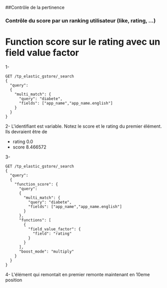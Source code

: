 ##Contrôle de la pertinence
### Contrôle du score par un ranking utilisateur (like, rating, …)



# Function score sur le rating avec un field value factor

1- 
```shell
GET /tp_elastic_gstore/_search
{
  "query": 
  {
    "multi_match": {
      "query": "diabete",
      "fields": ["app_name","app_name.english"]
    }        
  }
}
```

2- 
L'identifiant est variable. Notez le score et le rating du premier élément. Ils devraient être de 
* rating 0.0
* score 8.466572


3- 
```shell
GET /tp_elastic_gstore/_search
{
  "query": 
  {
    "function_score": {
      "query": 
      {
        "multi_match": {
          "query": "diabete",
          "fields": ["app_name","app_name.english"]
        }        
      },
      "functions": [
        {
          "field_value_factor": {
            "field": "rating"
          }
        }
      ],
      "boost_mode": "multiply"
    }
  }
}
```


4- 
L'élément qui remontait en premier remonte maintenant en 10eme position